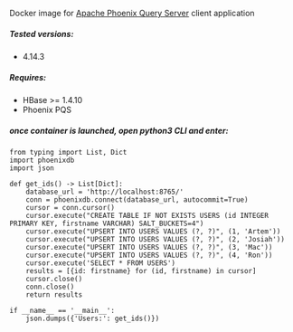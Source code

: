 Docker image for [Apache Phoenix Query Server](https://phoenix.apache.org/server.html) client application 

##### Tested versions:
 - 4.14.3

##### Requires:
 - HBase >= 1.4.10
 - Phoenix PQS

##### once container is launched, open python3 CLI and enter:
```
from typing import List, Dict
import phoenixdb
import json

def get_ids() -> List[Dict]:
    database_url = 'http://localhost:8765/'
    conn = phoenixdb.connect(database_url, autocommit=True)
    cursor = conn.cursor()
    cursor.execute("CREATE TABLE IF NOT EXISTS USERS (id INTEGER PRIMARY KEY, firstname VARCHAR) SALT_BUCKETS=4")
    cursor.execute("UPSERT INTO USERS VALUES (?, ?)", (1, 'Artem'))
    cursor.execute("UPSERT INTO USERS VALUES (?, ?)", (2, 'Josiah'))
    cursor.execute("UPSERT INTO USERS VALUES (?, ?)", (3, 'Mac'))
    cursor.execute("UPSERT INTO USERS VALUES (?, ?)", (4, 'Ron'))
    cursor.execute('SELECT * FROM USERS')
    results = [{id: firstname} for (id, firstname) in cursor]
    cursor.close()
    conn.close()
    return results

if __name__ == '__main__':
    json.dumps({'Users:': get_ids()})
```
